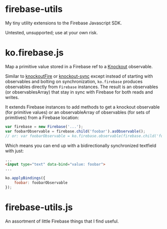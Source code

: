 firebase-utils
==============

My tiny utility extensions to the Firebase Javascript SDK.

Untested, unsupported; use at your own risk.


# ko.firebase.js

Map a primitive value stored in a Firebase ref to a [Knockout](http://knockoutjs.com/) observable.

Similar to [knockoutFire](https://github.com/hiroshi/knockoutFire) or [knockout-sync](https://github.com/Zenovations/knockout-sync) except instead of starting with observables and bolting on synchronization, `ko.firebase` produces observables directly from `Firebase` instances. The result is an observables (or observablesArray) that stay in sync with Firebase for both reads and writes.

It extends Firebase instances to add methods to get a knockout observable (for primitive values) or an observableArray of observables (for sets of primitives) from a Firebase location:

```JavaScript
var firebase = new Firebase('...');
var foobarObservable = firebase.child('foobar').asObservable();
// or: var foobarObservable = ko.firebase.observable(firebase.child('foobar'));
```

Which means you can end up with a bidirectionally synchronized textfield with just:

```HTML
...
<input type="text" data-bind="value: foobar">
...
```

```JavaScript
ko.applyBindings({
	foobar: foobarObservable
});
```

# firebase-utils.js

An assortment of little Firebase things that I find useful.

